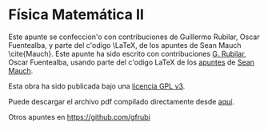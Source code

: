 Física Matemática II
===============

Este apunte se confeccion'o con contribuciones de Guillermo Rubilar, Oscar Fuentealba, y parte del c'odigo \LaTeX\, de los apuntes de Sean Mauch \cite{Mauch}.
Este apunte ha sido escrito con contribuciones [G. Rubilar](https://google.com/+GuillermoRubilar), Oscar Fuentealba, usando parte del c'odigo LaTeX de los [apuntes](https://bitbucket.org/seanmauch/applied_math) de [Sean Mauch](http://www.its.caltech.edu/~sean/).

Esta obra ha sido publicada bajo una [licencia GPL v3](https://github.com/gfrubi/GR/blob/master/LICENSE).

Puede descargar el archivo pdf compilado directamente desde [aquí](https://github.com/gfrubi/FM2/raw/master/FM2.pdf).


Otros apuntes en https://github.com/gfrubi

